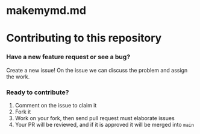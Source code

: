 # makemymd.md
# Contributing to this repository

### Have a new feature request or see a bug?

Create a new issue! On the issue we can discuss the problem and assign the work.

### Ready to contribute?

1. Comment on the issue to claim it
2. Fork it
3. Work on your fork, then send pull request must elaborate issues
4. Your PR will be reviewed, and if it is approved it will be merged into `main`

